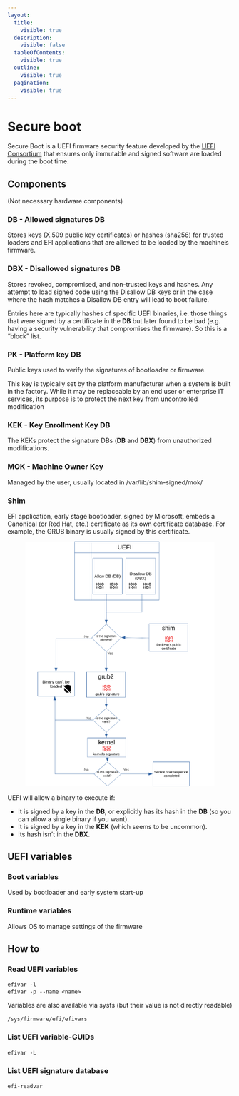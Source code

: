 ```yaml
---
layout:
  title:
    visible: true
  description:
    visible: false
  tableOfContents:
    visible: true
  outline:
    visible: true
  pagination:
    visible: true
---
```


# Secure boot

Secure Boot is a UEFI firmware security feature developed by the [UEFI Consortium](https://uefi.org/) that ensures only immutable and signed software are loaded during the boot time.

## Components

(Not necessary hardware components)

### DB - Allowed signatures DB

Stores keys (X.509 public key certificates) or hashes (sha256) for trusted loaders and EFI applications that are allowed to be loaded by the machine’s firmware.

### DBX - Disallowed signatures DB

Stores revoked, compromised, and non-trusted keys and hashes. Any attempt to load signed code using the Disallow DB keys or in the case where the hash matches a Disallow DB entry will lead to boot failure.

Entries here are typically hashes of specific UEFI binaries, i.e. those things that were signed by a certificate in the **DB** but later found to be bad (e.g. having a security vulnerability that compromises the firmware). So this is a “block” list.

### PK - Platform key DB

Public keys used to verify the signatures of bootloader or firmware.

This key is typically set by the platform manufacturer when a system is built in the factory. While it may be replaceable by an end user or enterprise IT services, its purpose is to protect the next key from uncontrolled modification

### **KEK -** Key Enrollment Key DB

The KEKs protect the signature DBs (**DB** and **DBX**) from unauthorized modifications.

### MOK - Machine Owner Key

Managed by the user, usually located in /var/lib/shim-signed/mok/

### Shim

EFI application, early stage bootloader, signed by Microsoft, embeds a Canonical (or Red Hat, etc.) certificate as its own certificate database. For example, the GRUB binary is usually signed by this certificate.

<figure><img src="../../.gitbook/assets/image.png" alt=""><figcaption></figcaption></figure>

UEFI will allow a binary to execute if:

* It is signed by a key in the **DB**, or explicitly has its hash in the **DB** (so you can allow a single binary if you want).
* It is signed by a key in the **KEK** (which seems to be uncommon).
* Its hash isn’t in the **DBX**.

## UEFI variables

### Boot variables

Used by bootloader and early system start-up

### Runtime variables

Allows OS to manage settings of the firmware

## How to

### Read UEFI variables

```
efivar -l
efivar -p --name <name>
```

Variables are also available via sysfs (but their value is not directly readable)

```
/sys/firmware/efi/efivars
```

### List UEFI variable-GUIDs

```
efivar -L
```

### List UEFI signature database

```
efi-readvar
```

